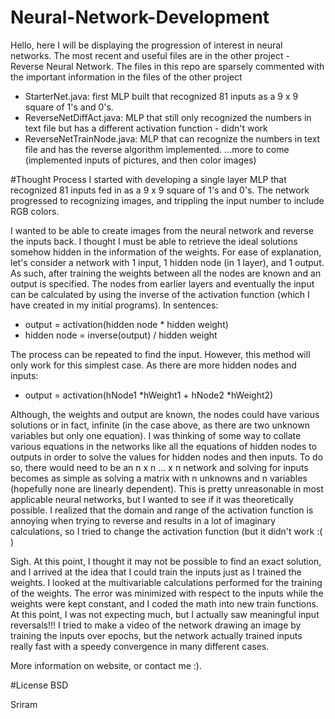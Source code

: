 # Neural-Network-Development

Hello, here I will be displaying the progression of interest in neural networks.
The most recent and useful files are in the other project - Reverse Neural Network. The files in this repo are sparsely commented with the important information in the files of the other project

- StarterNet.java: first MLP built that recognized 81 inputs as a 9 x 9 square of 1's and 0's.
- ReverseNetDiffAct.java: MLP that still only recognized the numbers in text file but has a different activation function - didn't work
- ReverseNetTrainNode.java: MLP that can recognize the numbers in text file and has the reverse algorithm implemented.
...more to come (implemented inputs of pictures, and then color images)


#Thought Process
I started with developing a single layer MLP that recognized 81 inputs fed in as a 9 x 9 square of 1's and 0's. The network progressed to recognizing images, and trippling the input number to include RGB colors.

I wanted to be able to create images from the neural network and reverse the inputs back. I thought I must be able to retrieve the ideal solutions
somehow hidden in the information of the weights. For ease of explanation, let's consider a network with 1 input, 1 hidden node (in 1 layer), and 1 output. As such, after training the weights between all the nodes are known and an output is specified. The nodes from earlier layers and eventually the input can be calculated by using the inverse of the activation function (which I have created in my initial programs). In sentences:

- output = activation(hidden node * hidden weight)
- hidden node = inverse(output) / hidden weight

The process can be repeated to find the input. However, this method will only work for this simplest case. As there are more hidden nodes and inputs:
- output = activation(hNode1 *hWeight1 + hNode2 *hWeight2)

Although, the weights and output are known, the nodes could have various solutions or in fact, infinite (in the case above, as there are two unknown variables but only one equation). I was thinking of some way to collate various equations in the networks like all the equations of hidden nodes to outputs in order to solve the values for hidden nodes and then inputs. To do so, there would need to be an n x n ... x n network and solving for inputs becomes as simple as solving a matrix with n unknowns and n variables (hopefully none are linearly dependent). This is pretty unreasonable in most applicable neural networks, but I wanted to see if it was theoretically possible. I realized that the domain and range of the activation function is annoying when trying to reverse and results in a lot of imaginary calculations, so I tried to change the activation function (but it didn't work :( )

Sigh. At this point, I thought it may not be possible to find an exact solution, and I arrived at the idea that I could train the inputs just as I trained the weights. I looked at the multivariable calculations performed for the training of the weights. The error was minimized with respect to the inputs while the weights were kept constant, and I coded the math into new train functions. At this point, I was not expecting much, but I actually saw meaningful input reversals!!! 
I tried to make a video of the network drawing an image by training the inputs over epochs, but the network actually trained inputs really fast with a speedy convergence in many different cases.

More information on website, or contact me :).

#License
BSD

Sriram
